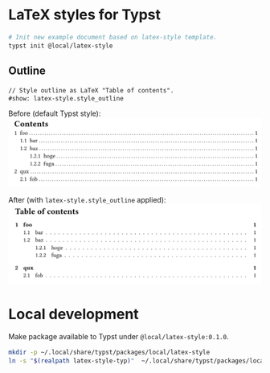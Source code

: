 # LaTeX styles for Typst

```bash
# Init new example document based on latex-style template.
typst init @local/latex-style
```

## Outline

```typst
// Style outline as LaTeX "Table of contents".
#show: latex-style.style_outline
```

Before (default Typst style):
![before](inc/outline_before.png)

After (with `latex-style.style_outline` applied):
![after](inc/outline_after.png)

# Local development

Make package available to Typst under `@local/latex-style:0.1.0`.
```bash
mkdir -p ~/.local/share/typst/packages/local/latex-style
ln -s "$(realpath latex-style-typ)"  ~/.local/share/typst/packages/local/latex-style/0.1.0
```
